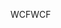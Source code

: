 <span data-ttu-id="aca02-101">WCF</span><span class="sxs-lookup"><span data-stu-id="aca02-101">WCF</span></span>
